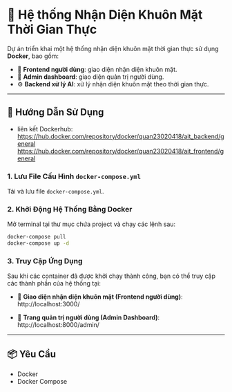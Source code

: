 # 🚀 Hệ thống Nhận Diện Khuôn Mặt Thời Gian Thực

Dự án triển khai một hệ thống nhận diện khuôn mặt thời gian thực sử dụng **Docker**, bao gồm:

- 👤 **Frontend người dùng**: giao diện nhận diện khuôn mặt.
- 🔐 **Admin dashboard**: giao diện quản trị người dùng.
- ⚙️ **Backend xử lý AI**: xử lý nhận diện khuôn mặt theo thời gian thực.

---

## 🧾 Hướng Dẫn Sử Dụng
- liên kết Dockerhub:
https://hub.docker.com/repository/docker/quan23020418/ait_backend/general
https://hub.docker.com/repository/docker/quan23020418/ait_frontend/general
### 1. Lưu File Cấu Hình `docker-compose.yml`

Tải và lưu file `docker-compose.yml`.

### 2. Khởi Động Hệ Thống Bằng Docker

Mở terminal tại thư mục chứa project và chạy các lệnh sau:

```bash
docker-compose pull
docker-compose up -d
```

### 3. Truy Cập Ứng Dụng

Sau khi các container đã được khởi chạy thành công, bạn có thể truy cập các thành phần của hệ thống tại:

- 👤 **Giao diện nhận diện khuôn mặt (Frontend người dùng)**:  
  http://localhost:3000/

- 🔐 **Trang quản trị người dùng (Admin Dashboard)**:  
  http://localhost:8000/admin/

---

## 📦 Yêu Cầu

- Docker
- Docker Compose

